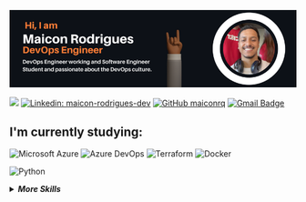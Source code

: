 <p align="center">
<img src="img/DevOps-Engineer.png">
</p>

![](https://komarev.com/ghpvc/?username=Maiconrq&color=orange&style=flat-square)
[![Linkedin: maicon-rodrigues-dev](https://img.shields.io/badge/linkedin-%230077B5.svg?&style=flat-square&logo=linkedin&logoColor=white)](https://www.linkedin.com/in/maicon-rodrigues-dev/)
[![GitHub maiconrq](https://img.shields.io/github/followers/maiconrq?label=follow&style=social)](https://github.com/Maiconrq)
[![Gmail Badge](https://img.shields.io/badge/-nociamrq27@gmail.com-red?style=flat-square&logo=Gmail&logoColor=white&link=mailto:nociamrq27@gmail.com)](mailto:nociamrq27@gmail.com)
<!---[![Dev.to: maiconrq](https://img.shields.io/badge/dev.to-black?&style=flat-square&logo=dev.to&logoColor=white)](https://dev.to/maiconrq)--->

## I'm currently studying:
![Microsoft Azure](https://img.shields.io/badge/-microsoft-azure-grey?style=for-the-badge&logo=microsoft-azure&logoColor=white&labelColor=orange)
![Azure DevOps](https://img.shields.io/badge/-azure-devops?style=for-the-badge&logo=azure-devops&logoColor=white&labelColor=orange)
![Terraform](https://img.shields.io/badge/-terraform-grey?style=for-the-badge&logo=terraform&logoColor=white&labelColor=orange)
![Docker](https://img.shields.io/badge/-docker-grey?style=for-the-badge&logo=docker&logoColor=white&labelColor=orange)


![Python](https://img.shields.io/badge/-python-grey?style=for-the-badge&logo=python&logoColor=white&labelColor=orange)



<details>
<summary><b><i>More Skills</i></b></summary>
  
### to delve into the future:

![Spring](https://img.shields.io/badge/-spring-grey?style=for-the-badge&logo=spring&logoColor=white&labelColor=orange)


![php](https://img.shields.io/badge/-php-grey?style=for-the-badge&logo=php&logoColor=white&labelColor=orange)
![JavaScript](https://img.shields.io/badge/-JavaScript-grey?style=for-the-badge&logo=javascript&logoColor=white&labelColor=orange)
![node](https://img.shields.io/badge/-node-grey?style=for-the-badge&logo=node-dot-js&logoColor=white&labelColor=orange)
![React](https://img.shields.io/badge/-react-grey?style=for-the-badge&logo=react&logoColor=white&labelColor=orange)

### that I already own:
![git](https://img.shields.io/badge/-git-grey?style=for-the-badge&logo=git&logoColor=white&labelColor=orange)
![github](https://img.shields.io/badge/-github-grey?style=for-the-badge&logo=github&logoColor=white&labelColor=orange)
![MarkDown](https://img.shields.io/badge/-Markdown-grey?style=for-the-badge&logo=Markdown&logoColor=white&labelColor=orange)
![HTML5](https://img.shields.io/badge/html%205-grey?style=for-the-badge&logo=html5&logoColor=white&labelColor=orange)
![CSS3](https://img.shields.io/badge/css%203-grey?style=for-the-badge&logo=css3&logoColor=white&labelColor=orange)
![C](https://img.shields.io/badge/-C_Language-grey?style=for-the-badge&logo=c&logoColor=white&labelColor=orange)
![Java](https://img.shields.io/badge/-java-grey?style=for-the-badge&logo=java&logoColor=white&labelColor=orange)
![Linux](https://img.shields.io/badge/-Linux-grey?style=for-the-badge&logo=linux&logoColor=white&labelColor=orange)
![Arch Linux](https://img.shields.io/badge/-Arch_Linux-grey?style=for-the-badge&logo=linux&logoColor=white&labelColor=orange)
![Windows](https://img.shields.io/badge/-Windows-grey?style=for-the-badge&logo=windows&logoColor=white&labelColor=orange)

</details>
